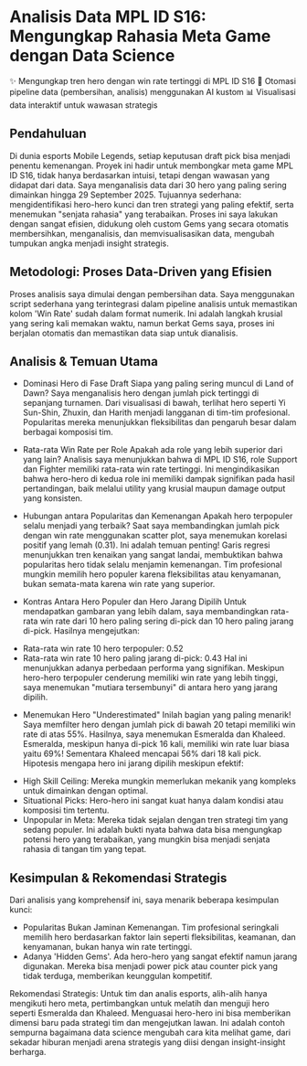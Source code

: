 # Analisis Data MPL ID S16: Mengungkap Rahasia Meta Game dengan Data Science

✨ Mengungkap tren hero dengan win rate tertinggi di MPL ID S16
🤖 Otomasi pipeline data (pembersihan, analisis) menggunakan AI kustom
📊 Visualisasi data interaktif untuk wawasan strategis

## Pendahuluan
Di dunia esports Mobile Legends, setiap keputusan draft pick bisa menjadi penentu kemenangan. Proyek ini hadir untuk membongkar meta game MPL ID S16, tidak hanya berdasarkan intuisi, tetapi dengan wawasan yang didapat dari data. Saya menganalisis data dari 30 hero yang paling sering dimainkan hingga 29 September 2025. Tujuannya sederhana: mengidentifikasi hero-hero kunci dan tren strategi yang paling efektif, serta menemukan "senjata rahasia" yang terabaikan. Proses ini saya lakukan dengan sangat efisien, didukung oleh custom Gems yang secara otomatis membersihkan, menganalisis, dan memvisualisasikan data, mengubah tumpukan angka menjadi insight strategis.

## Metodologi: Proses Data-Driven yang Efisien
Proses analisis saya dimulai dengan pembersihan data. Saya menggunakan script sederhana yang terintegrasi dalam pipeline analisis untuk memastikan kolom 'Win Rate' sudah dalam format numerik. Ini adalah langkah krusial yang sering kali memakan waktu, namun berkat Gems saya, proses ini berjalan otomatis dan memastikan data siap untuk dianalisis.

## Analisis & Temuan Utama
* Dominasi Hero di Fase Draft
Siapa yang paling sering muncul di Land of Dawn?
Saya menganalisis hero dengan jumlah pick tertinggi di sepanjang turnamen. Dari visualisasi di bawah, terlihat hero seperti Yi Sun-Shin, Zhuxin, dan Harith menjadi langganan di tim-tim profesional. Popularitas mereka menunjukkan fleksibilitas dan pengaruh besar dalam berbagai komposisi tim.

* Rata-rata Win Rate per Role
Apakah ada role yang lebih superior dari yang lain?
Analisis saya menunjukkan bahwa di MPL ID S16, role Support dan Fighter memiliki rata-rata win rate tertinggi. Ini mengindikasikan bahwa hero-hero di kedua role ini memiliki dampak signifikan pada hasil pertandingan, baik melalui utility yang krusial maupun damage output yang konsisten.

* Hubungan antara Popularitas dan Kemenangan
Apakah hero terpopuler selalu menjadi yang terbaik?
Saat saya membandingkan jumlah pick dengan win rate menggunakan scatter plot, saya menemukan korelasi positif yang lemah (0.31). Ini adalah temuan penting! Garis regresi menunjukkan tren kenaikan yang sangat landai, membuktikan bahwa popularitas hero tidak selalu menjamin kemenangan. Tim profesional mungkin memilih hero populer karena fleksibilitas atau kenyamanan, bukan semata-mata karena win rate yang superior.

* Kontras Antara Hero Populer dan Hero Jarang Dipilih
Untuk mendapatkan gambaran yang lebih dalam, saya membandingkan rata-rata win rate dari 10 hero paling sering di-pick dan 10 hero paling jarang di-pick.
Hasilnya mengejutkan:
- Rata-rata win rate 10 hero terpopuler: 0.52
- Rata-rata win rate 10 hero paling jarang di-pick: 0.43
Hal ini menunjukkan adanya perbedaan performa yang signifikan. Meskipun hero-hero terpopuler cenderung memiliki win rate yang lebih tinggi, saya menemukan "mutiara tersembunyi" di antara hero yang jarang dipilih.

* Menemukan Hero "Underestimated"
Inilah bagian yang paling menarik! Saya memfilter hero dengan jumlah pick di bawah 20 tetapi memiliki win rate di atas 55%.
Hasilnya, saya menemukan Esmeralda dan Khaleed. Esmeralda, meskipun hanya di-pick 16 kali, memiliki win rate luar biasa yaitu 69%! Sementara Khaleed mencapai 56% dari 18 kali pick.
Hipotesis mengapa hero ini jarang dipilih meskipun efektif:
- High Skill Ceiling: Mereka mungkin memerlukan mekanik yang kompleks untuk dimainkan dengan optimal.
- Situational Picks: Hero-hero ini sangat kuat hanya dalam kondisi atau komposisi tim tertentu.
- Unpopular in Meta: Mereka tidak sejalan dengan tren strategi tim yang sedang populer.
Ini adalah bukti nyata bahwa data bisa mengungkap potensi hero yang terabaikan, yang mungkin bisa menjadi senjata rahasia di tangan tim yang tepat.

## Kesimpulan & Rekomendasi Strategis
Dari analisis yang komprehensif ini, saya menarik beberapa kesimpulan kunci:
* Popularitas Bukan Jaminan Kemenangan. Tim profesional seringkali memilih hero berdasarkan faktor lain seperti fleksibilitas, keamanan, dan kenyamanan, bukan hanya win rate tertinggi.
* Adanya 'Hidden Gems'. Ada hero-hero yang sangat efektif namun jarang digunakan. Mereka bisa menjadi power pick atau counter pick yang tidak terduga, memberikan keunggulan kompetitif.

Rekomendasi Strategis:
Untuk tim dan analis esports, alih-alih hanya mengikuti hero meta, pertimbangkan untuk melatih dan menguji hero seperti Esmeralda dan Khaleed. Menguasai hero-hero ini bisa memberikan dimensi baru pada strategi tim dan mengejutkan lawan. Ini adalah contoh sempurna bagaimana data science mengubah cara kita melihat game, dari sekadar hiburan menjadi arena strategis yang diisi dengan insight-insight berharga.
